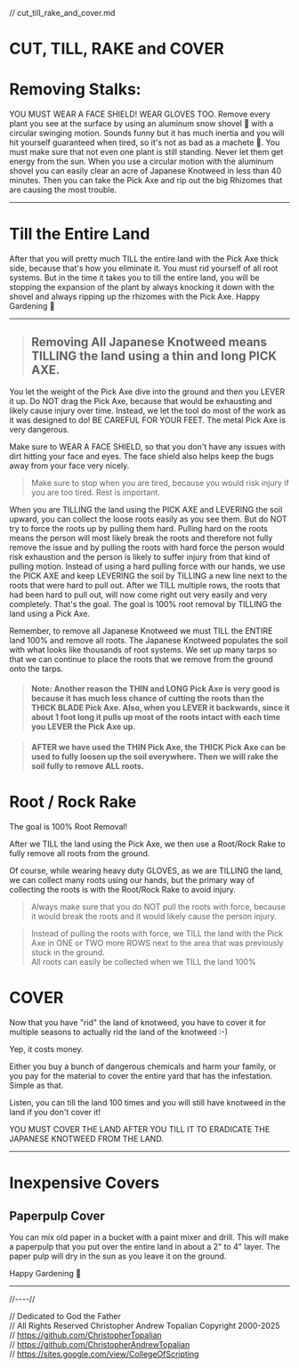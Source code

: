 // cut_till_rake_and_cover.md

# **CUT, TILL, RAKE and COVER**
# Removing Stalks: 
YOU MUST WEAR A FACE SHIELD!  WEAR GLOVES TOO.
Remove every plant you see at the surface by using an aluminum snow shovel 🙂 with a circular swinging motion. Sounds funny but it has much inertia and you will hit yourself guaranteed when tired, so it's not as bad as a machete 🙂. You must make sure that not even one plant is still standing. 
Never let them get energy from the sun.
When you use a circular motion with the aluminum shovel you can easily clear an acre of Japanese Knotweed in less than 40 minutes.
Then you can take the Pick Axe and rip out the big Rhizomes that are causing the most trouble. 

---

# Till the Entire Land  
After that you will pretty much TILL the entire land with the Pick Axe thick side, because that's how you eliminate it. You must rid yourself of all root systems.
But in the time it takes you to till the entire land, you will be stopping the expansion of the plant by always knocking it down with the shovel and always ripping up the rhizomes with the Pick Axe. 
Happy Gardening 🙂

---

> ## Removing All Japanese Knotweed means **TILLING** the land using a thin and long **PICK AXE**.  

You let the weight of the Pick Axe dive into the ground and then you LEVER it up. Do NOT drag the Pick Axe, because that would be exhausting and likely cause injury over time. Instead, we let the tool do most of the work as it was designed to do! BE CAREFUL FOR YOUR FEET. The metal Pick Axe is very dangerous.  

Make sure to WEAR A FACE SHIELD, so that you don't have any issues with dirt hitting your face and eyes. The face shield also helps keep the bugs away from your face very nicely.  

> Make sure to stop when you are tired, because you would risk injury if you are too tired. Rest is important.  

When you are TILLING the land using the PICK AXE and LEVERING the soil upward, you can collect the loose roots easily as you see them. But do NOT try to force the roots up by pulling them hard. Pulling hard on the roots means the person will most likely break the roots and therefore not fully remove the issue and by pulling the roots with hard force the person would risk exhaustion and the person is likely to suffer injury from that kind of pulling motion. Instead of using a hard pulling force with our hands, we use the PICK AXE and keep LEVERING the soil by TILLING a new line next to the roots that were hard to pull out. After we TILL multiple rows, the roots that had been hard to pull out, will now come right out very easily and very completely. That's the goal. The goal is 100% root removal by TILLING the land using a Pick Axe.  

Remember, to remove all Japanese Knotweed we must TILL the ENTIRE land 100% and remove all roots. The Japanese Knotweed populates the soil with what looks like thousands of root systems.
We set up many tarps so that we can continue to place the roots that we remove from the ground onto the tarps.  

> #### Note: Another reason the THIN and LONG Pick Axe is very good is because it has much less chance of cutting the roots than the THICK BLADE Pick Axe. Also, when you LEVER it backwards, since it about 1 foot long it pulls up most of the roots intact with each time you LEVER the Pick Axe up.

> #### AFTER we have used the THIN Pick Axe, the THICK Pick Axe can be used to fully loosen up the soil everywhere. Then we will rake the soil fully to remove ALL roots.

# Root / Rock Rake
The goal is 100% Root Removal!  

After we TILL the land using the Pick Axe, we then use a Root/Rock Rake to fully remove all roots from the ground.  

Of course, while wearing heavy duty GLOVES, as we are TILLING the land, we can collect many roots using our hands, but the primary way of collecting the roots is with the Root/Rock Rake to avoid injury. 

> Always make sure that you do NOT pull the roots with force, because it would break the roots and it would likely cause the person injury.  

> Instead of pulling the roots with force, we TILL the land with the Pick Axe in ONE or TWO more ROWS next to the area that was previously stuck in the ground.  
All roots can easily be collected when we TILL the land 100%

>

# COVER
Now that you have "rid" the land of knotweed, you have to cover it for multiple seasons to actually rid the land of the knotweed :-)

Yep, it costs money.

Either you buy a bunch of dangerous chemicals and harm your family, or you pay for the material to cover the entire yard that has the infestation. Simple as that.

Listen, you can till the land 100 times and you will still have knotweed in the land if you don't cover it!

YOU MUST COVER THE LAND AFTER YOU TILL IT TO ERADICATE THE JAPANESE KNOTWEED FROM THE LAND.

---

# Inexpensive Covers
## Paperpulp Cover
You can mix old paper in a bucket with a paint mixer and drill. This will make a paperpulp that you put over the entire land in about a 2" to 4" layer.
The paper pulp will dry in the sun as you leave it on the ground.

Happy Gardening 🙂

---

//----//

// Dedicated to God the Father  
// All Rights Reserved Christopher Andrew Topalian Copyright 2000-2025  
// https://github.com/ChristopherTopalian  
// https://github.com/ChristopherAndrewTopalian  
// https://sites.google.com/view/CollegeOfScripting

